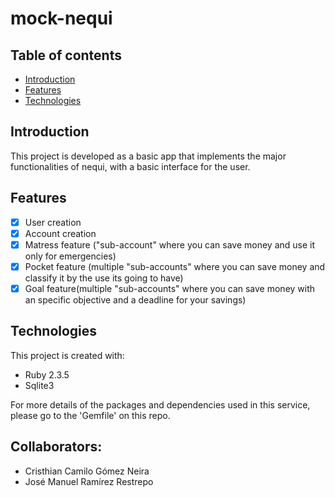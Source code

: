 # mock-nequi

## Table of contents
* [Introduction](#introduction)
* [Features](#features)
* [Technologies](#technologies)

## Introduction
This project is developed as a basic app that implements the major functionalities of nequi, with a basic interface for the user.

## Features
- [x] User creation
- [x] Account creation
- [x] Matress feature ("sub-account" where you can save money and use it only for emergencies)
- [x] Pocket feature (multiple "sub-accounts" where you can save money and classify it by the use its going to have)
- [x] Goal feature(multiple "sub-accounts" where you can save money with an specific objective and a deadline for your savings)

## Technologies
This project is created with:

* Ruby 2.3.5
* Sqlite3

For more details of the packages and dependencies used in this service, please go to the 'Gemfile' on this repo.

## Collaborators:

- Cristhian Camilo Gómez Neira
- José Manuel Ramírez Restrepo

